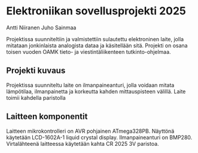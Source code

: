 # Elektroniikan sovellusprojekti 2025

Antti Niiranen
Juho Sainmaa

Projektissa suunniteltiin ja valmistettiin sulautettu elektroninen laite, jolla mitataan jonkinlaista analogista dataa ja käsitellään sitä.
Projekti on osana toisen vuoden OAMK tieto- ja viestintäliikenteen tutkinto-ohjelmaa.

## Projekti kuvaus
Projektissa suunniteltu laite on ilmanpaineanturi, jolla voidaan mitata lämpötilaa, ilmanpainetta ja korkeutta kahden mittauspisteen välillä.
Laite toimii kahdella paristolla

## Laitteen komponentit
Laitteen mikrokontrolleri on AVR pohjainen ATmega328PB. Näyttönä käytetään LCD-1602A-1 liquid crystal display. Ilmanpaineanturi on BMP280.
Virtalähteenä laitteessa käytetään kahta CR 2025 3V paristoa.
